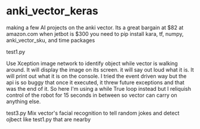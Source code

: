 # anki_vector_keras
making a few AI projects on the anki vector.  Its a great bargain at $82 at amazon.com when jetbot is $300
you need to pip install kara, tf, numpy, anki_vector_sku, and time packages


test1.py

Use Xception image network to identify object while vector is walking around.
It will display the image on its screen.
it will say out loud what it is.
It will print out what it is on the console.
I tried the event driven way but the api is so buggy that once it executed, it threw future exceptions and that was the end of it.  So here I'm using a while True loop instead but I reliquish control of the robot for 15 seconds in between so vector can carry on anything else.

test3.py
Mix vector's facial recognition to tell random jokes and detect ojbect like test1.py that are nearby
